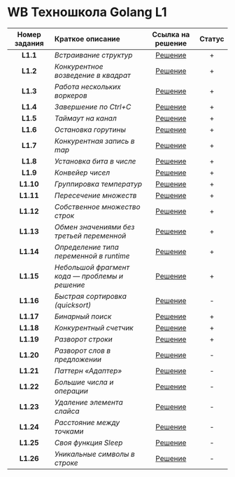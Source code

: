 # WB Техношкола Golang L1

| Номер задания | Краткое описание | Ссылка на решение | Статус |
| :-----------: | :---------------- | :---------------: | :-----: |
| **L1.1** | *Встраивание структур* | [Решение](/L1.1/main.go) | + |
| **L1.2** | *Конкурентное возведение в квадрат* | [Решение](/L1.2/main.go) | + |
| **L1.3** | *Работа нескольких воркеров* | [Решение](/L1.3/main.go) | + |
| **L1.4** | *Завершение по Ctrl+C* | [Решение](/L1.4/main.go) | + |
| **L1.5** | *Таймаут на канал* | [Решение](/L1.5/main.go) | + |
| **L1.6** | *Остановка горутины* | [Решение](/L1.6/main.go) | + |
| **L1.7** | *Конкурентная запись в map* | [Решение](/L1.7/main.go) | + |
| **L1.8** | *Установка бита в числе* | [Решение](/L1.8/main.go) | + |
| **L1.9** | *Конвейер чисел* | [Решение](/L1.9/main.go) | + |
| **L1.10** | *Группировка температур* | [Решение](/L1.10/main.go) | + |
| **L1.11** | *Пересечение множеств* | [Решение](/L1.11/main.go) | + |
| **L1.12** | *Собственное множество строк* | [Решение](/L1.12/main.go) | + |
| **L1.13** | *Обмен значениями без третьей переменной* | [Решение](/L1.13/main.go) | + |
| **L1.14** | *Определение типа переменной в runtime* | [Решение](/L1.14/main.go) | + |
| **L1.15** | *Небольшой фрагмент кода — проблемы и решение* | [Решение](/L1.15/main.go) | + |
| **L1.16** | *Быстрая сортировка (quicksort)* | [Решение](/L1.16/main.go) | - |
| **L1.17** | *Бинарный поиск* | [Решение](/L1.17/main.go) | + |
| **L1.18** | *Конкурентный счетчик* | [Решение](/L1.18/main.go) | + |
| **L1.19** | *Разворот строки* | [Решение](/L1.19/main.go) | + |
| **L1.20** | *Разворот слов в предложении* | [Решение](/L1.20/main.go) | - |
| **L1.21** | *Паттерн «Адаптер»* | [Решение](/L1.21/main.go) | - |
| **L1.22** | *Большие числа и операции* | [Решение](/L1.22/main.go) | - |
| **L1.23** | *Удаление элемента слайса* | [Решение](/L1.23/main.go) | - |
| **L1.24** | *Расстояние между точками* | [Решение](/L1.24/main.go) | - |
| **L1.25** | *Своя функция Sleep* | [Решение](/L1.25/main.go) | - |
| **L1.26** | *Уникальные символы в строке* | [Решение](/L1.26/main.go) | - |